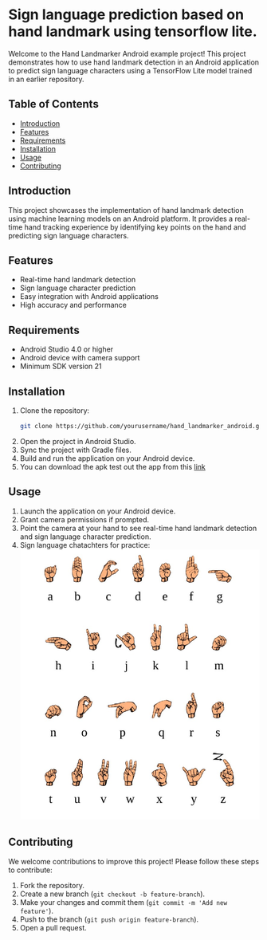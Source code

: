 # Sign language prediction based on hand landmark using tensorflow lite.

Welcome to the Hand Landmarker Android example project! This project demonstrates how to use hand landmark detection in an Android application to predict sign language characters using a TensorFlow Lite model trained in an earlier repository.

## Table of Contents

- [Introduction](#introduction)
- [Features](#features)
- [Requirements](#requirements)
- [Installation](#installation)
- [Usage](#usage)
- [Contributing](#contributing)

## Introduction

This project showcases the implementation of hand landmark detection using machine learning models on an Android platform. It provides a real-time hand tracking experience by identifying key points on the hand and predicting sign language characters.

## Features

- Real-time hand landmark detection
- Sign language character prediction
- Easy integration with Android applications
- High accuracy and performance

## Requirements

- Android Studio 4.0 or higher
- Android device with camera support
- Minimum SDK version 21

## Installation

1. Clone the repository:
   ```sh
   git clone https://github.com/yourusername/hand_landmarker_android.git
   ```
2. Open the project in Android Studio.
3. Sync the project with Gradle files.
4. Build and run the application on your Android device.
5. You can download the apk test out the app from this [link](https://lut-my.sharepoint.com/:u:/g/personal/mahi_talukder_student_lut_fi/EZM8m7IetShMolTYPE6DPXkBfAM3Nop4aV7j66AOvOqwPA?e=d9qYmi)

## Usage

1. Launch the application on your Android device.
2. Grant camera permissions if prompted.
3. Point the camera at your hand to see real-time hand landmark detection and sign language character prediction.
4. Sign language chatachters for practice:
   ![image](./signs.png)

## Contributing

We welcome contributions to improve this project! Please follow these steps to contribute:

1. Fork the repository.
2. Create a new branch (`git checkout -b feature-branch`).
3. Make your changes and commit them (`git commit -m 'Add new feature'`).
4. Push to the branch (`git push origin feature-branch`).
5. Open a pull request.
